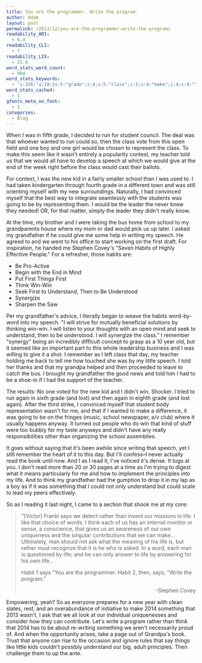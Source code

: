 ```yaml
---
title: You are the programmer. Write the program.
author: Adam
layout: post
permalink: /2013/12/you-are-the-programmer-write-the-program/
readability_ARI:
  - 6.4
readability_CLI:
  - 7
readability_LIX:
  - 25.6
word_stats_word_count:
  - 904
word_stats_keywords:
  - 's:326:"a:19:{s:5:"grade";i:4;s:5:"class";i:5;s:4:"make";i:4;s:4:"like";i:4;s:7:"teacher";i:4;s:4:"told";i:3;s:6:"speech";i:6;s:4:"give";i:3;s:6:"school";i:4;s:11:"grandfather";i:3;s:7:"writing";i:3;s:6:"habits";i:3;s:5:"think";i:4;s:10:"understand";i:4;s:4:"word";i:3;s:8:"remember";i:3;s:4:"read";i:3;s:4:"life";i:6;s:4:"says";i:3;}";'
word_stats_cached:
  - 1
gfonts_meta_no_font:
  - 1
categories:
  - Blog
---
```

When I was in fifth grade, I decided to run for student council. The deal was that whoever wanted to run could so, then the class vote from this open field and one boy and one girl would be chosen to represent the class. To make this seem like it wasn't entirely a popularity contest, my teacher told us that we would all have to develop a speech at which we would give at the end of the week right before the class would cast their ballots.

For context, I was the new kid in a fairly smaller school than I was used to. I had taken kindergarten through fourth grade in a different town and was still orienting myself with my new surroundings. Naturally, I had convinced myself that the best way to integrate seamlessly with the students was going to be by representing them. I would be the leader the never knew they needed! OR, for that matter, simply the leader they didn't really know.

At the time, my brother and I were taking the bus home from school to my grandparents house where my mom or dad would pick us up later. I asked my grandfather if he could give me some help in writing my speech. He agreed to and we went to his office to start working on the first draft. For inspiration, he handed me Stephen Covey's "Seven Habits of Highly Effective People." For a refresher, those habits are:

  * Be Pro-Active
  * Begin with the End in Mind
  * Put First Things First
  * Think Win-Win
  * Seek First to Understand, Then to Be Understood
  * Synergize
  * Sharpen the Saw

Per my grandfather's advice, I literally began to weave the habits word-by-word into my speech. "I will strive for mutually beneficial solutions by thinking win-win. I will listen to your thoughts with an open mind and seek to understand, then to be understood. I will synergize the class." I remember "synergy" being an incredibly difficult concept to grasp as a 10 year old, but it seemed like an important part to this whole leadership business and I was willing to give it a shot. I remember as I left class that day, my teacher holding me back to tell me how touched she was by my little speech. I told her thanks and that my grandpa helped and then proceeded to leave to catch the bus. I brought my grandfather the good news and told him I had to be a shoe-in if I had the support of the teacher.

The results: No one voted for the new kid and I didn't win. Shocker. I tried to run again in sixth grade (and lost) and then again in eighth grade (and lost again). After the third strike, I convinced myself that student body representation wasn't for me, and that if I wanted to make a difference, it was going to be on the fringes (music, school newspaper, a/v club) where it usually happens anyway. It turned out people who do win that kind of stuff were too bubbly for my taste anyways and didn't have any really responsibilities other than organizing the school assemblies.

It goes without saying that it's been awhile since writing that speech, yet I still remember the heart of it to this day. But I'll confess–I never actually read the book until now. And I as I read it, I've noticed it's dense. It tugs at you. I don't read more than 20 or 30 pages at a time as I'm trying to digest what it means particularly for me and how to implement the principles into my life. And to think my grandfather had the gumption to drop it in my lap as a boy as if it was something that I could not only understand but could scale to lead my peers effectively.

So as I reading it last night, I came to a section that shook me at my core:

> "[Victor] Frankl says we detect rather than invent our missions in life. I like that choice of words. I think each of us has an internal monitor or sense, a conscience, that gives us an awareness of our own uniqueness and the singular contributions that we can make... Ultimately, man should not ask what the meaning of his life is, but rather must recognize that it is he who is asked. In a word, each man is questioned by life; and he can only answer to life by answering for his own life...
>
> Habit 1 says "You are the programmer. Habit 2, then, says, "Write the program."
>
> <p style="text-align: right;">
>   -Stephen Covey
> </p>

Empowering, yeah? So as everyone prepares for a new year with clean slates, rest, and an overabundance of initiative to make 2014 something that 2013 wasn't, I ask that we all look at our individual uniquenesses and consider how they can contribute. Let's write a program rather than think that 2014 has to be about re-writing something we aren't necessarily proud of. And when the opportunity arises, take a page out of Grandpa's book. Trust that anyone can rise to the occasion and ignore rules that say things like little kids couldn't possibly understand our big, adult principles. Then challenge them to up the ante.
